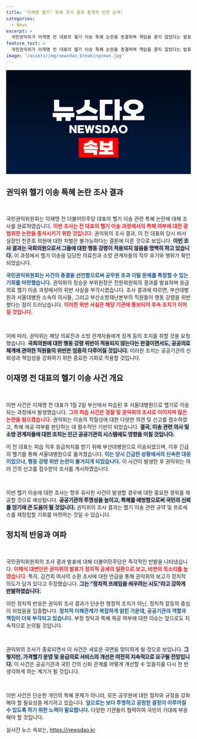 ```yaml
---
title: ‘이재명 헬기’ 특혜 조사 결과 충격적 반전 공개!
categories:
  - News
excerpt: >
  국민권익위가 이재명 전 대표의 헬기 이송 특혜 논란을 종결하며 책임을 묻지 않았다는 발표에 정치권이 발칵 뒤집혔다. 의사와 소방관의 위반 사항은 통보되지만, 이 대표는 행동 강령 적용 대상에서 제외됐다는 사실이 논란을 일으키고 있다.
feature_text: >
  국민권익위가 이재명 전 대표의 헬기 이송 특혜 논란을 종결하며 책임을 묻지 않았다는 발표에 정치권이 발칵 뒤집혔다. 의사와 소방관의 위반 사항은 통보되지만, 이 대표는 행동 강령 적용 대상에서 제외됐다는 사실이 논란을 일으키고 있다.
image: '/assets/img/newsdao_breakingnews.jpg'
---
```


<p><img src="/assets/img/newsdao_breakingnews.jpg" alt="firstkoreanews 속보" /></p>

<h2 data-ke-size="size26">권익위 헬기 이송 특혜 논란 조사 결과</h2>

<p data-ke-size="size16">&nbsp;</p>  

<p>국민권익위원회는 이재명 전 더불어민주당 대표의 헬기 이송 관련 특혜 논란에 대해 조사를 완료하였습니다. <b><span style="color: #ee2323;">이번 조사는 전 대표의 헬기 이송 과정에서의 특혜 여부에 대한 광범위한 논란을 종식시키기 위한 것입니다.</span></b> 권익위의 조사 결과, 이 전 대표와 당시 비서실장인 천준호 의원에 대한 처벌은 불가능하다는 결론에 이른 것으로 보입니다. <b><span style="background-color: #21538527;">이번 조사 결과는 국회의원으로서 그들에 대한 행동 강령이 적용되지 않음을 명백히 하고 있습니다.</span></b> 이 과정에서 헬기 이송을 담당한 의료진과 소방 관계자들의 직무 유기와 행위가 확인되었습니다.</p>

<p><b><span style="color: #1a5490;">국민권익위원회는 사건의 종결을 선언함으로써 공무원 초과 이탈 문제를 특정할 수 있는 기회를 마련했습니다.</span></b> 권익위의 정승윤 부위원장은 전원위원회의 결과를 발표하며 응급의료 헬기 이송 과정에서의 위반 사실을 부각시켰습니다. 조사 결과에 따르면, 부산대병원과 서울대병원 소속의 의사들, 그리고 부산소방재난본부의 직원들이 행동 강령을 위반했다는 점이 드러났습니다. <b><span style="color: #ee2323;">이러한 위반 사실은 해당 기관에 통보되어 후속 조치가 이어질 것입니다.</span></b></p>

<p data-ke-size="size16">&nbsp;</p>  

<p>이에 따라, 권익위는 해당 의료진과 소방 관계자들에게 징계 등의 조치를 취할 것을 요청했습니다. <b><span style="background-color: #21538527;">국회의원에 대한 행동 강령 위반이 적용되지 않는다는 판결이면서도, 공공의료체계에 관여한 직원들의 위반은 엄중히 다루어질 것입니다.</span></b> 이러한 조치는 공공기관의 신뢰성과 책임성을 강화하기 위한 중요한 기회로 작용할 것입니다.</p>

<h2 data-ke-size="size26">이재명 전 대표의 헬기 이송 사건 개요</h2>

<p data-ke-size="size16">&nbsp;</p>  

<p>이번 사건은 이재명 전 대표가 1월 2일 부산에서 피습된 후 서울대병원으로 헬기로 이송되는 과정에서 발생했습니다. <b><span style="color: #ee2323;">그의 피습 사건은 경찰 및 권익위의 조사로 이어지며 많은 논란을 일으켰습니다.</span></b> 권익위는 이송의 적절성에 대한 다양한 의견 및 신고를 접수하였고, 특혜 제공 여부를 판단하는 데 필수적인 기반이 되었습니다. <b><span style="background-color: #21538527;">결국, 이송 관련 의사 및 소방 관계자들에 대한 조치는 인근 공공기관의 시스템에도 영향을 미칠 것입니다.</span></b></p>

<p>이 전 대표는 피습 직후 응급처치를 받기 위해 부산대병원으로 이송되었으며, 이후 긴급히 헬기를 통해 서울대병원으로 옮겨졌습니다. <b><span style="color: #1a5490;">이는 당시 긴급한 상황에서의 신속한 대응이었으나, 행동 강령 위반 논란이 불거지게 되었습니다.</span></b> 이 사건이 발생한 후 권익위는 여러 건의 신고를 접수받아 조사를 개시하였습니다.</p>

<p data-ke-size="size16">&nbsp;</p>  

<p>이번 헬기 이송에 대한 조사는 향후 유사한 사건이 발생할 경우에 대한 중요한 경위를 제공할 것으로 예상됩니다. <b><span style="background-color: #21538527;">공공기관의 투명성을 높이고, 특혜를 예방함으로써 국민의 신뢰를 얻기에 큰 도움이 될 것입니다.</span></b> 권익위의 조사 결과는 헬기 이송 관련 규약 및 프로세스를 재정립할 기회를 마련하는 것일 수 있습니다.</p>

<h2 data-ke-size="size26">정치적 반응과 여파</h2>

<p data-ke-size="size16">&nbsp;</p>  

<p>국민권익위원회의 조사 결과 발표에 대해 더불어민주당은 즉각적인 반발을 나타냈습니다. <b><span style="color: #ee2323;">이해식 대변인은 권익위의 발표가 정치적 공세의 일환으로 보고, 비판의 목소리를 높였습니다.</span></b> 특히, 김건희 여사의 소환 조사에 대한 언급을 통해 권익위의 보고가 정치적 의도가 담겨 있다고 주장했습니다. <b><span style="background-color: #21538527;">그는 “정치적 프레임을 씌우려는 시도”라고 강하게 반발하였습니다.</span></b></p>

<p>이런 정치적 반응은 권익위 조사 결과가 단순한 행정적 조치가 아닌, 정치적 갈등의 중심이 되었음을 입증합니다. <b><span style="color: #1a5490;">정치적 이해관계가 복잡하게 얽힌 가운데, 공공기관의 역할과 책임이 더욱 부각되고 있습니다.</span></b> 부정 청탁과 특혜 제공 여부에 대한 이슈는 앞으로도 지속적으로 논의될 것입니다.</p>

<p data-ke-size="size16">&nbsp;</p>  

<p>권익위의 조사가 종료되면서 이 사건은 새로운 국면을 맞이하게 될 것으로 보입니다. <b><span style="background-color: #21538527;">그렇지만, 가격헬기 운영 및 응급의료 서비스의 개선은 여전히 지속적으로 요구될 전망입니다.</span></b> 이 사건은 공공기관과 국민 간의 신뢰 관계를 어떻게 개선할 수 있을지를 다시 한 번 생각하게 하는 계기가 될 것입니다. </p>

<p data-ke-size="size16">&nbsp;</p>  

<p>이번 사건은 단순한 개인의 특혜 문제가 아니라, 모든 공무원에 대한 절차와 규정을 강화해야 할 필요성을 제기하고 있습니다. <b><span style="color: #1a5490;">앞으로는 보다 투명하고 공정한 결정이 이루어질 수 있도록 하기 위한 노력이 필요합니다.</span></b> 다양한 기관들이 협력하여 국민의 기대에 부응해야 할 것입니다.</p>
실시간 뉴스 속보는, <a href="https://newsdao.kr" rel="dofollow">https://newsdao.kr</a>


